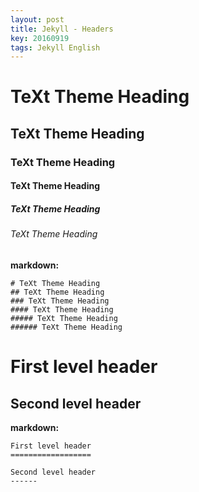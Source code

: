 ```yaml
---
layout: post
title: Jekyll - Headers
key: 20160919
tags: Jekyll English
---
```


# TeXt Theme Heading

## TeXt Theme Heading

### TeXt Theme Heading

#### TeXt Theme Heading

##### TeXt Theme Heading

###### TeXt Theme Heading

<!--more-->

**markdown:**

    # TeXt Theme Heading
    ## TeXt Theme Heading
    ### TeXt Theme Heading
    #### TeXt Theme Heading
    ##### TeXt Theme Heading
    ###### TeXt Theme Heading

First level header
==================

Second level header
------

**markdown:**

    First level header
    ==================

    Second level header
    ------
